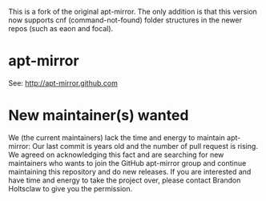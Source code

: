 This is a fork of the original apt-mirror.
The only addition is that this version now supports cnf (command-not-found) folder structures in the newer repos (such as eaon and focal).


apt-mirror
==========

See: http://apt-mirror.github.com

New maintainer(s) wanted
========================

We (the current maintainers) lack the time and energy to maintain apt-mirror:
Our last commit is years old and the number of pull request is rising. We
agreed on acknowledging this fact and are searching for new maintainers who
wants to join the GitHub apt-mirror group and continue maintaining this
repository and do new releases. If you are interested and have time and energy
to take the project over, please contact Brandon Holtsclaw to give you the
permission.
